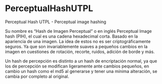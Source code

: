 # PerceptualHashUTPL
Perceptual Hash UTPL - Perceptual image hashing 

Su nombre es “Hash de Imagen Perceptual” o en inglés Perceptual Image hash (PIH), el cual es una cadena hexadecimal corta. Basado en la apariencia de una imagen. La idea de estos no es ser criptográficamente seguros. Ya que son invariablemente suaves a pequeños cambios en la imagen en cuestiones de rotación, recorte, ruidos, adición de borde y más.

Un hash de percepción es distinto a un hash de encriptación normal, ya que los de percepción se modifican ligeramente ante cambios pequeños, en cambio un hash como el md5 al generarse y tener una mínima alteración, se cambia por completo al original.
